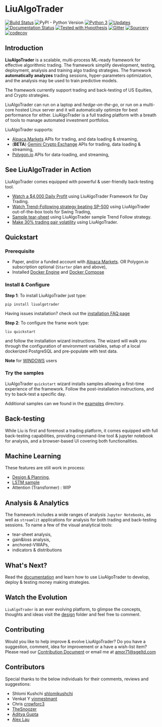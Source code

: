 # LiuAlgoTrader
[![Build Status](https://travis-ci.com/amor71/LiuAlgoTrader.svg?branch=master)](https://travis-ci.com/amor71/LiuAlgoTrader)
![PyPI - Python Version](https://img.shields.io/pypi/pyversions/liualgotrader)
[![Python 3](https://pyup.io/repos/github/amor71/LiuAlgoTrader/python-3-shield.svg)](https://pyup.io/repos/github/amor71/LiuAlgoTrader/)
[![Updates](https://pyup.io/repos/github/amor71/LiuAlgoTrader/shield.svg)](https://pyup.io/repos/github/amor71/LiuAlgoTrader/)
[![Documentation Status](https://readthedocs.org/projects/liualgotrader/badge/?version=latest)](https://liualgotrader.readthedocs.io/en/latest/?badge=latest)
[![Tested with Hypothesis](https://img.shields.io/badge/hypothesis-tested-brightgreen.svg)](https://hypothesis.readthedocs.io/)
[![Gitter](https://badges.gitter.im/LiuAlgoTrader/community.svg)](https://gitter.im/LiuAlgoTrader/community?utm_source=badge&utm_medium=badge&utm_campaign=pr-badge)
[![Sourcery](https://img.shields.io/badge/Sourcery-enabled-brightgreen)](https://sourcery.ai)
[![codecov](https://codecov.io/gh/amor71/LiuAlgoTrader/branch/master/graph/badge.svg?token=RIDO1ODHNQ)](https://codecov.io/gh/amor71/LiuAlgoTrader)
## Introduction

**LiuAlgoTrader** is a scalable, multi-process ML-ready framework
for effective algorithmic trading. The framework simplify development, testing,
deployment, analysis and training algo trading strategies. The framework **automatically analyzes** trading sessions, hyper-parameters optimization, and the analysis may be used to train predictive models.  

The framework currently support trading and back-testing of US Equities, and Crypto strategies.

LiuAlgoTrader can run on a laptop and *hedge-on-the-go*, or run on a multi-core hosted Linux server and it will automatically optimize for best performance for either. LiuAlgoTrader is a full trading platform with a breath of tools to manage automated investment portfolios.

LiuAlgoTrader supports:
* [Alpaca.Markets](https://alpaca.markets/) APIs for trading, and data loading & streaming,
* (**BETA**) [Gemini Crypto Exchange](https://www.gemini.com/) APIs for trading, data loading & streaming,
* [Polygon.io](https://polygon.io/) APIs for data-loading, and streaming,


## See LiuAlgoTrader in Action

LiuAlgoTrader comes equipped with powerful & user-friendly back-testing tool. 

- [Watch a $4,000 Daily Profit](https://youtu.be/rVwFCbHsbIY) using LiuAlgoTrader Framework for Day Trading.
- [Watch Trend-Following strategy beating SP-500](https://youtu.be/BhifqoJBn84) using LiuAlgoTrader out-of-the-box tools for Swing Trading,
- [Sample tear-sheet](https://amor71.github.io/LiuAlgoTrader/tearsheet.html) using LiuAlgoTrader sample Trend Follow strategy.
- [Make 30% trading pair volatility](https://amor71.github.io/LiuAlgoTrader/brandtreade_tearsheet.html) using LiuAlgoTrader.


## Quickstart

### Prerequisite

- Paper, and/or a funded account with [Alpaca Markets](https://alpaca.markets/docs/about-us/).
OR Polygon.io subscription optional (`Starter` plan and above),
- Installed [Docker Engine](https://docs.docker.com/engine/install/) and [Docker Compose](https://docs.docker.com/compose/install/)

### Install & Configure

**Step 1**: 
To install LiuAlgoTrader just type: 

`pip install liualgotrader`

Having issues installation? check out the [installation FAQ page](https://liualgotrader.readthedocs.io/en/latest/Troubleshooting.html)
 
**Step 2**: To configure the frame work type:

`liu quickstart` 

and follow the installation wizard instructions. The wizard will walk you
through the configuration of environment variables, setup of a local 
dockerized PostgreSQL and pre-populate with test data. 
 
**Note** for [WINDOWS](https://liualgotrader.readthedocs.io/en/latest/Troubleshooting.html#q-can-i-run-liu-on-windows) users
### Try the samples

LiuAlgoTrader `quickstart` wizard installs samples allowing a first-time experience of the framework. Follow the post-installation instructions, and try to back-test a specific day.   

Additional samples can we found in the [examples](examples) directory. 

## Back-testing

While Liu is first and foremost a trading platform, it comes equipped with full back-testing capabilities, providing command-line tool & jupyter notebook for analysis, and a browser-based UI covering both functionalities.
## Machine Learning 

These features are still work in process:

* [Design & Planning](https://github.com/amor71/LiuAlgoTrader/blob/master/design/ml-concepts.ipynb),
* [LSTM sample](https://github.com/amor71/LiuAlgoTrader/blob/master/analysis/notebooks/LSTM.ipynb)  
* Attention (Transformer) : WIP  

## Analysis & Analytics

The framework includes a wide ranges of analysis `Jupyter Notebooks`, as well as `streamlit` applications for analysis for both trading and back-testing sessions. To name a few of the visual analytical tools:
* tear-sheet analysis,
* gain&loss analysis,
* anchored-VWAPs, 
* indicators & distributions

## What's Next?

Read the [documentation](https://liualgotrader.readthedocs.io/en/latest/) and learn how to use LiuAlgoTrader to develop, deploy & testing money making strategies.

## Watch the Evolution

`LiuAlgoTrader` is an ever evolving platform, to glimpse the concepts, thoughts and ideas 
visit the [design](https://github.com/amor71/LiuAlgoTrader/tree/master/design) folder and feel free to comment. 

## Contributing

Would you like to help improve & evolve LiuAlgoTrader? 
Do you have a suggestion, comment, idea for improvement or 
a have a wish-list item? Please read our
[Contribution Document](https://github.com/amor71/LiuAlgoTrader/blob/master/CONTRIBUTING.md) or 
email me at  amor71@sgeltd.com

## Contributors

Special thanks to the below individuals for their comments, reviews and suggestions:

- Shlomi Kushchi [shlomikushchi](https://github.com/shlomikushchi)
- Venkat Y [vinmestmant](https://github.com/vinmestmant)
- Chris [crowforc3](https://github.com/crawforc3)
- [TheSnoozer](https://github.com/TheSnoozer)
- [Aditya Gupta](https://github.com/adi0x90)
- [Alex Lau](https://github.com/riven314)